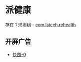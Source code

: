 # 派健康

存在 1 规则组 - [com.lstech.rehealth](/src/apps/com.lstech.rehealth.ts)

## 开屏广告

- [快照-0](https://i.gkd.li/import/import/12830071)

